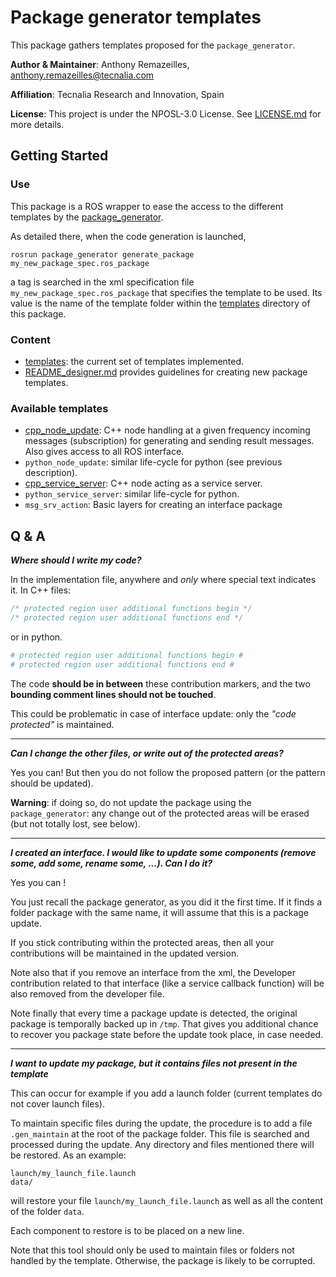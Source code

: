 # Package generator templates

This package gathers templates proposed for the `package_generator`.

**Author & Maintainer**: Anthony Remazeilles, anthony.remazeilles@tecnalia.com

**Affiliation**: Tecnalia Research and Innovation, Spain

**License**: This project is under the NPOSL-3.0 License.
See [LICENSE.md](../LICENSE.md) for more details.

## Getting Started

### Use

This package is a ROS wrapper to ease the access to the different templates by the [package_generator](../README.md).

As detailed there, when the code generation is launched,

```shell
rosrun package_generator generate_package my_new_package_spec.ros_package
```

a tag is searched in the xml specification file `my_new_package_spec.ros_package` that specifies the template to be used.
Its value is the name of the template folder within the [templates](templates) directory of this package.

### Content

* [templates](templates): the current set of templates implemented.
* [README_designer.md](README_designer.md) provides guidelines for creating new package templates.

### Available templates

* [cpp_node_update](templates/cpp_node_update/README.md): C++ node handling at a given frequency incoming messages (subscription) for generating and sending result messages.
   Also gives access to all ROS interface.
* `python_node_update`: similar life-cycle for python (see previous description).
* [cpp_service_server](templates/cpp_service_server/README.md): C++ node acting as a service server.
* `python_service_server`: similar life-cycle for python.
* `msg_srv_action`: Basic layers for creating an interface package

## Q & A

**_Where should I write my code?_**

In the implementation file, anywhere and _only_ where special text indicates it.
In C++ files:

```cpp
/* protected region user additional functions begin */
/* protected region user additional functions end */
```

or in python.

```python
# protected region user additional functions begin #
# protected region user additional functions end #
```

The code **should be in between** these contribution markers, and the two **bounding comment lines should not be touched**.

This could be problematic in case of interface update: only the _"code protected"_ is maintained.

----

**_Can I change the other files, or write out of the protected areas?_**

Yes you can!
But then you do not follow the proposed pattern (or the pattern should be updated).

**Warning**: if doing so, do not update the package using the `package_generator`: any change out of the protected areas will be erased (but not totally lost, see below).

----

**_I created an interface. I would like to update some components (remove some, add some, rename some, ...). Can I do it?_**

Yes you can !

You just recall the package generator, as you did it the first time.
If it finds a folder package with the same name, it will assume that this is a package update.

If you stick contributing within the protected areas, then all your contributions will be maintained in the updated version.

Note also that if you remove an interface from the xml, the Developer contribution related to that interface (like a service callback function) will be also removed from the developer file.

Note finally that every time a package update is detected, the original package is temporally backed up in `/tmp`.
That gives you additional chance to recover you package state before the update took place, in case needed.

----

**_I want to update my package, but it contains files not present in the template_**

This can occur for example if you add a launch folder (current templates do not cover launch files).

To maintain specific files during the update, the procedure is to add a file `.gen_maintain` at the root of the package folder.
This file is searched and processed during the update.
Any directory and files mentioned there will be restored.
As an example:

```shell
launch/my_launch_file.launch
data/
```

will restore your file `launch/my_launch_file.launch` as well as all the content of the folder `data`.

Each component to restore is to be placed on a new line.

Note that this tool should only be used to maintain files or folders not handled by the template.
Otherwise, the package is likely to be corrupted.
